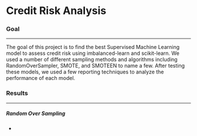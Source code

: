 # Credit Risk Analysis

### Goal
____________________

The goal of this project is to find the best Supervised Machine Learning model to assess credit risk using imbalanced-learn and scikit-learn. We used a number of different sampling methods and algorithms including RandomOverSampler, SMOTE, and SMOTEEN to name a few. After testing these models, we used a few reporting techniques to analyze the performance of each model. 

### Results
____________________

##### Random Over Sampling
* 
